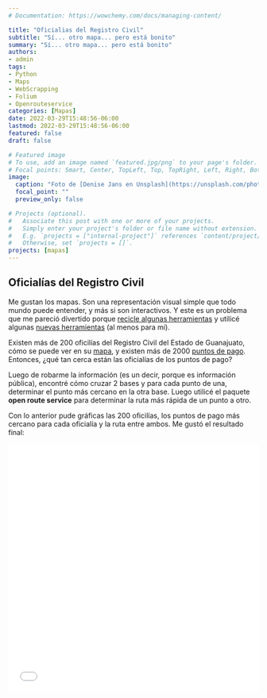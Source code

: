 ```yaml
---
# Documentation: https://wowchemy.com/docs/managing-content/

title: "Oficialias del Registro Civil"
subtitle: "Sí... otro mapa... pero está bonito"
summary: "Sí... otro mapa... pero está bonito"
authors: 
- admin
tags: 
- Python
- Maps
- WebScrapping
- Folium
- Openrouteservice
categories: [Mapas]
date: 2022-03-29T15:48:56-06:00
lastmod: 2022-03-29T15:48:56-06:00
featured: false
draft: false

# Featured image
# To use, add an image named `featured.jpg/png` to your page's folder.
# Focal points: Smart, Center, TopLeft, Top, TopRight, Left, Right, BottomLeft, Bottom, BottomRight.
image:
  caption: "Foto de [Denise Jans en Unsplash](https://unsplash.com/photos/27fdWYGUs40)"
  focal_point: ""
  preview_only: false

# Projects (optional).
#   Associate this post with one or more of your projects.
#   Simply enter your project's folder or file name without extension.
#   E.g. `projects = ["internal-project"]` references `content/project/deep-learning/index.md`.
#   Otherwise, set `projects = []`.
projects: [mapas]
---
```


## Oficialías del Registro Civil

Me gustan los mapas. Son una representación visual simple que todo mundo puede entender, y más si son interactivos. Y este es un problema que me pareció divertido porque [recicle algunas herramientas](https://gonzalezhomar.netlify.app/post/oficinas/) y utilicé algunas [nuevas herramientas](https://nbviewer.org/github/GIScience/openrouteservice-py/blob/master/examples/basic_example.ipynb) (al menos para mí). 

Existen más de 200 oficilías del Registro Civil del Estado de Guanajuato, cómo se puede ver en su [mapa](https://sg.guanajuato.gob.mx/index.php/registro-civil/#oficialiacercana), y existen más de 2000 [puntos de pago](https://finanzas.guanajuato.gob.mx/c_puntos_pago/index.php). Entonces, ¿qué tan cerca están las oficialías de los puntos de pago?

Luego de robarme la información (es un decir, porque es información pública), encontré cómo cruzar 2 bases y para cada punto de una, determinar el punto más cercano en la otra base. Luego utilicé el paquete **open route service** para determinar la ruta más rápida de un punto a otro.

Con lo anterior pude gráficas las 200 oficilías, los puntos de pago más cercano para cada oficialía y la ruta entre ambos. Me gustó el resultado final:

<iframe
    src='./static/oficialias.html'
    width='100%'
    height='500px'
    style='border:none;'>
</iframe>